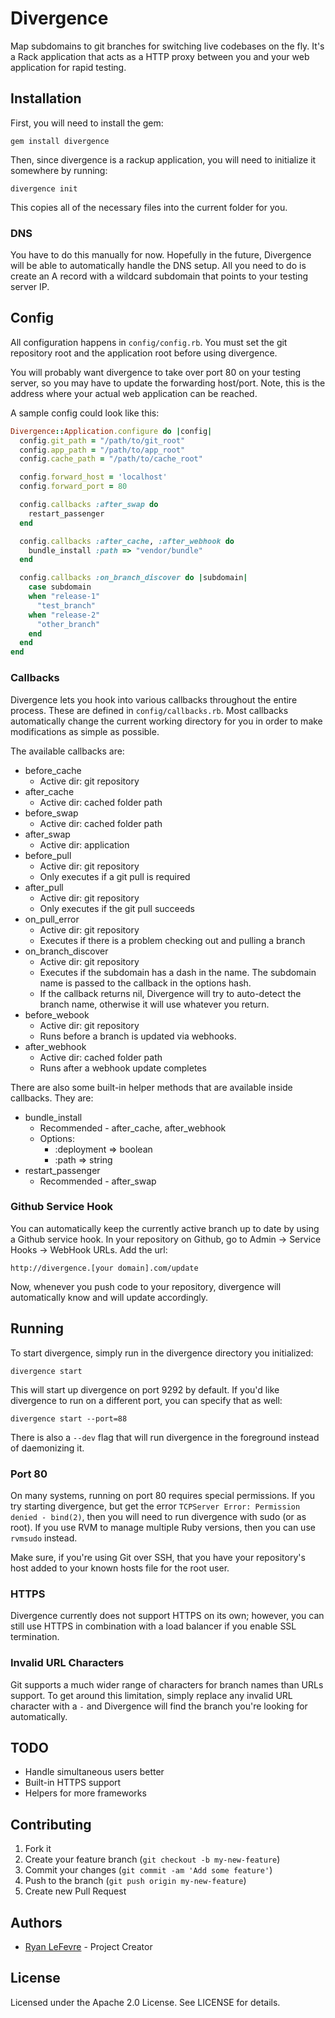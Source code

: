 # Divergence

Map subdomains to git branches for switching live codebases on the fly. It's a Rack application that acts as a HTTP proxy between you and your web application for rapid testing.

## Installation

First, you will need to install the gem:

```
gem install divergence
```

Then, since divergence is a rackup application, you will need to initialize it somewhere by running:

```
divergence init
```

This copies all of the necessary files into the current folder for you.

### DNS

You have to do this manually for now. Hopefully in the future, Divergence will be able to automatically handle the DNS setup. All you need to do is create an A record with a wildcard subdomain that points to your testing server IP.

## Config

All configuration happens in `config/config.rb`. You must set the git repository root and the application root before using divergence.

You will probably want divergence to take over port 80 on your testing server, so you may have to update the forwarding host/port. Note, this is the address where your actual web application can be reached.

A sample config could look like this:

``` ruby
Divergence::Application.configure do |config|
  config.git_path = "/path/to/git_root"
  config.app_path = "/path/to/app_root"
  config.cache_path = "/path/to/cache_root"

  config.forward_host = 'localhost'
  config.forward_port = 80

  config.callbacks :after_swap do
    restart_passenger
  end

  config.callbacks :after_cache, :after_webhook do
    bundle_install :path => "vendor/bundle"
  end

  config.callbacks :on_branch_discover do |subdomain|
    case subdomain
    when "release-1"
      "test_branch"
    when "release-2"
      "other_branch"
    end
  end
end
```

### Callbacks

Divergence lets you hook into various callbacks throughout the entire process. These are defined in `config/callbacks.rb`. Most callbacks automatically change the current working directory for you in order to make modifications as simple as possible.

The available callbacks are:

* before_cache
  * Active dir: git repository
* after_cache
  * Active dir: cached folder path
* before_swap
  * Active dir: cached folder path
* after_swap
  * Active dir: application
* before_pull
  * Active dir: git repository
  * Only executes if a git pull is required
* after_pull
  * Active dir: git repository
  * Only executes if the git pull succeeds
* on_pull_error
  * Active dir: git repository
  * Executes if there is a problem checking out and pulling a branch
* on_branch_discover
  * Active dir: git repository
  * Executes if the subdomain has a dash in the name. The subdomain name is passed to the callback in the options hash.
  * If the callback returns nil, Divergence will try to auto-detect the branch name, otherwise it will use whatever you return.
* before_webook
  * Active dir: git repository
  * Runs before a branch is updated via webhooks.
* after_webhook
  * Active dir: cached folder path
  * Runs after a webhook update completes

There are also some built-in helper methods that are available inside callbacks. They are:

* bundle_install
  * Recommended - after_cache, after_webhook
  * Options:
    * :deployment => boolean
    * :path => string
* restart_passenger
  * Recommended - after_swap

### Github Service Hook

You can automatically keep the currently active branch up to date by using a Github service hook. In your repository on Github, go to Admin -> Service Hooks -> WebHook URLs. Add the url:

```
http://divergence.[your domain].com/update
```

Now, whenever you push code to your repository, divergence will automatically know and will update accordingly.

## Running

To start divergence, simply run in the divergence directory you initialized:

```
divergence start
```

This will start up divergence on port 9292 by default. If you'd like divergence to run on a different port, you can specify that as well:

```
divergence start --port=88
```

There is also a `--dev` flag that will run divergence in the foreground instead of daemonizing it.

### Port 80

On many systems, running on port 80 requires special permissions. If you try starting divergence, but get the error `TCPServer Error: Permission denied - bind(2)`, then you will need to run divergence with sudo (or as root). If you use RVM to manage multiple Ruby versions, then you can use `rvmsudo` instead.

Make sure, if you're using Git over SSH, that you have your repository's host added to your known hosts file for the root user.

### HTTPS

Divergence currently does not support HTTPS on its own; however, you can still use HTTPS in combination with a load balancer if you enable SSL termination.

### Invalid URL Characters

Git supports a much wider range of characters for branch names than URLs support. To get around this limitation, simply replace any invalid URL character with a `-` and Divergence will find the branch you're looking for automatically.

## TODO

* Handle simultaneous users better
* Built-in HTTPS support
* Helpers for more frameworks

## Contributing

1. Fork it
2. Create your feature branch (`git checkout -b my-new-feature`)
3. Commit your changes (`git commit -am 'Add some feature'`)
4. Push to the branch (`git push origin my-new-feature`)
5. Create new Pull Request

## Authors

* [Ryan LeFevre](http://meltingice.net) - Project Creator

## License

Licensed under the Apache 2.0 License. See LICENSE for details.
